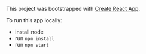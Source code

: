 This project was bootstrapped with [Create React App](https://github.com/facebookincubator/create-react-app).

To run this app locally:

- install node
- run `npm install`
- run `npm start`
